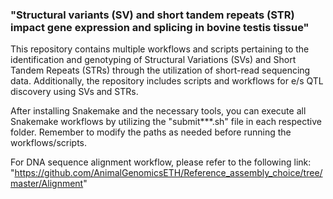 
###  "Structural variants (SV) and short tandem repeats (STR) impact gene expression and splicing in bovine testis tissue"

This repository contains multiple workflows and scripts pertaining to the identification and genotyping of Structural Variations (SVs) and Short Tandem Repeats (STRs) through the utilization of short-read sequencing data. Additionally, the repository includes scripts and workflows for e/s QTL discovery using SVs and STRs.

After installing Snakemake and the necessary tools, you can execute all Snakemake workflows by utilizing the "submit***.sh" file in each respective folder. Remember to modify the paths as needed before running the workflows/scripts.

For DNA sequence alignment workflow, please refer to the following link: 
"https://github.com/AnimalGenomicsETH/Reference_assembly_choice/tree/master/Alignment"
